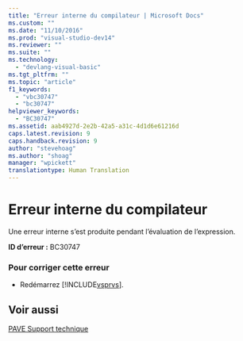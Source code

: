 ```yaml
---
title: "Erreur interne du compilateur | Microsoft Docs"
ms.custom: ""
ms.date: "11/10/2016"
ms.prod: "visual-studio-dev14"
ms.reviewer: ""
ms.suite: ""
ms.technology: 
  - "devlang-visual-basic"
ms.tgt_pltfrm: ""
ms.topic: "article"
f1_keywords: 
  - "vbc30747"
  - "bc30747"
helpviewer_keywords: 
  - "BC30747"
ms.assetid: aab4927d-2e2b-42a5-a31c-4d1d6e61216d
caps.latest.revision: 9
caps.handback.revision: 9
author: "stevehoag"
ms.author: "shoag"
manager: "wpickett"
translationtype: Human Translation
---
```

# Erreur interne du compilateur
Une erreur interne s’est produite pendant l’évaluation de l’expression.  
  
 **ID d’erreur :** BC30747  
  
### Pour corriger cette erreur  
  
-   Redémarrez [!INCLUDE[vsprvs](../../csharp/includes/vsprvs_md.md)].  
  
## Voir aussi  
 [PAVE Support technique](http://msdn.microsoft.com/fr-fr/77e75b8b-817d-45bf-9c38-458930d873b4)